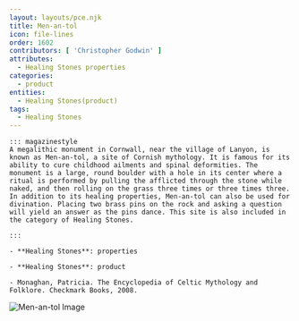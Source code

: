 ```yaml
---
layout: layouts/pce.njk
title: Men-an-tol
icon: file-lines
order: 1602
contributors: [ 'Christopher Godwin' ]
attributes:
  - Healing Stones properties
categories:
  - product
entities:
  - Healing Stones(product)
tags:
  - Healing Stones
---
```

``` tab [group1:Info]
::: magazinestyle
A megalithic monument in Cornwall, near the village of Lanyon, is known as Men-an-tol, a site of Cornish mythology. It is famous for its ability to cure childhood ailments and spinal deformities. The monument is a large, round boulder with a hole in its center where a ritual is performed by pulling the afflicted through the stone while naked, and then rolling on the grass three times or three times three. In addition to its healing properties, Men-an-tol can also be used for divination. Placing two brass pins on the rock and asking a question will yield an answer as the pins dance. This site is also included in the category of Healing Stones.

:::
```
``` tab [group1:Attributes]
- **Healing Stones**: properties
```
``` tab [group1:Entities]
- **Healing Stones**: product
```
``` tab [group1:Sources]
- Monaghan, Patricia. The Encyclopedia of Celtic Mythology and Folklore. Checkmark Books, 2008.
```
![Men-an-tol Image](https://upload.wikimedia.org/wikipedia/commons/a/a7/Menantol5.jpg)
